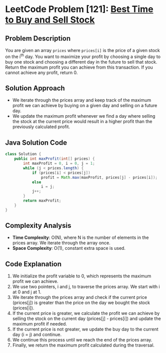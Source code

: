 # LeetCode Problem [121]: [Best Time to Buy and Sell Stock](https://leetcode.com/problems/best-time-to-buy-and-sell-stock/)

## Problem Description
You are given an array `prices` where `prices[i]` is the price of a given stock on the i<sup>th</sup> day. You want to maximize your profit by choosing a single day to buy one stock and choosing a different day in the future to sell that stock. Return the maximum profit you can achieve from this transaction. If you cannot achieve any profit, return 0.

## Solution Approach
- We iterate through the prices array and keep track of the maximum profit we can achieve by buying on a given day and selling on a future day.
- We update the maximum profit whenever we find a day where selling the stock at the current price would result in a higher profit than the previously calculated profit.

## Java Solution Code

```java
class Solution {
    public int maxProfit(int[] prices) {
        int maxProfit = 0, i = 0, j = 1;
        while (j < prices.length) {
            if (prices[i] < prices[j])
                profit = Math.max(maxProfit, prices[j] - prices[i]);
            else
                i = j;
            j++;
        }
        return maxProfit;
    }
}
```

## Complexity Analysis
- **Time Complexity**: O(N), where N is the number of elements in the prices array. We iterate through the array once.
- **Space Complexity**: O(1), constant extra space is used.

## Code Explanation
1. We initialize the profit variable to 0, which represents the maximum profit we can achieve.
2. We use two pointers, i and j, to traverse the prices array. We start with i at 0 and j at 1.
3. We iterate through the prices array and check if the current price (prices[j]) is greater than the price on the day we bought the stock (prices[i]).
4. If the current price is greater, we calculate the profit we can achieve by selling the stock on the current day (prices[j] - prices[i]) and update the maximum profit if needed.
5. If the current price is not greater, we update the buy day to the current day (i = j) and continue.
6. We continue this process until we reach the end of the prices array.
7. Finally, we return the maximum profit calculated during the traversal.
